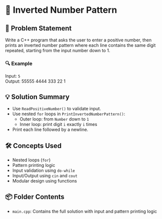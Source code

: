 # 🔢 Inverted Number Pattern

## 🧩 Problem Statement
Write a C++ program that asks the user to enter a positive number, then prints an inverted number pattern where each line contains the same digit repeated, starting from the input number down to 1.

### 🔍 Example
Input: `5`  
Output:
55555 
4444 
333 
22 
1

## 💡 Solution Summary
- Use `ReadPositiveNumber()` to validate input.
- Use nested `for` loops in `PrintInvertedNumberPattern()`:
  - Outer loop: from `Number` down to `1`
  - Inner loop: print digit `i` exactly `i` times
- Print each line followed by a newline.

## 🛠️ Concepts Used
- Nested loops (`for`)
- Pattern printing logic
- Input validation using `do-while`
- Input/Output using `cin` and `cout`
- Modular design using functions

## 📦 Folder Contents
- `main.cpp`: Contains the full solution with input and pattern printing logic
